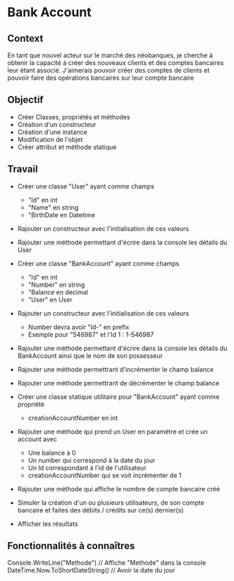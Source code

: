# Bank Account

## Context
En tant que nouvel acteur sur le marché des néobanques, je cherche à obtenir la capacité à créer des nouveaux clients et des comptes bancaires leur étant associé.
J'aimerais pouvoir créer des comptes de clients et pouvoir faire des opérations bancaires sur leur compte bancaire

## Objectif
- Créer Classes, propriétés et méthodes
- Création d'un constructeur
- Création d'une instance
- Modification de l'objet
- Créer attribut et méthode statique

## Travail
- Créer une classe "User" ayant comme champs
    - "Id" en int
    - "Name" en string
    - "BirthDate en Datetime
- Rajouter un constructeur avec l'initialisation de ces valeurs
- Rajouter une méthode permettant d'écrire dans la console les détails du User


- Créer une classe "BankAccount" ayant comme champs
    - "Id" en int
    - "Number" en string
    - "Balance en decimal
    - "User" en User
- Rajouter un constructeur avec l'initialisation de ces valeurs
    - Number devra avoir "Id-" en prefix 
    - Exemple pour "546987" et  l'Id 1 : 1-546987
- Rajouter une méthode permettant d'écrire dans la console les détails du BankAccount ainsi que le nom de son possesseur
- Rajouter une méthode permettrant d'incrémenter le champ balance
- Rajouter une méthode permettrant de décrémenter le champ balance

- Créer une classe statique utilitaire pour "BankAccount" ayant comme propriété
    - creationAccountNumber en int
- Rajouter une méthode qui prend un User en paramètre et crée un account avec
    - Une balance à 0
    - Un number qui correspond à la date du jour
    - Un Id correspondant à l'id de l'utilisateur
    - creationAccountNumber qui se voit incrémenter de 1
- Rajouter une méthode qui affiche le nombre de compte bancaire créé

- Simuler la création d'un ou plusieurs utilisateurs, de son compte bancaire et faites des débits / crédits sur ce(s) dernier(s)
- Afficher les résultats

## Fonctionnalités à connaîtres
Console.WriteLine("Methode") // Affiche "Methode" dans la console
DateTime.Now.ToShortDateString() // Avoir la date du jour 